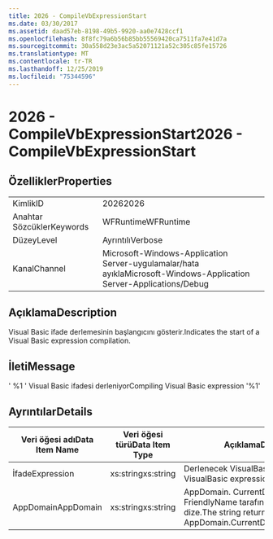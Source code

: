 ```yaml
---
title: 2026 - CompileVbExpressionStart
ms.date: 03/30/2017
ms.assetid: daad57eb-8198-49b5-9920-aa0e7428ccf1
ms.openlocfilehash: 8f8fc79a6b56b85bb55569420ca7511fa7e41d7a
ms.sourcegitcommit: 30a558d23e3ac5a52071121a52c305c85fe15726
ms.translationtype: MT
ms.contentlocale: tr-TR
ms.lasthandoff: 12/25/2019
ms.locfileid: "75344596"
---
```

# <a name="2026---compilevbexpressionstart"></a><span data-ttu-id="1428b-102">2026 - CompileVbExpressionStart</span><span class="sxs-lookup"><span data-stu-id="1428b-102">2026 - CompileVbExpressionStart</span></span>
## <a name="properties"></a><span data-ttu-id="1428b-103">Özellikler</span><span class="sxs-lookup"><span data-stu-id="1428b-103">Properties</span></span>  
  
|||  
|-|-|  
|<span data-ttu-id="1428b-104">Kimlik</span><span class="sxs-lookup"><span data-stu-id="1428b-104">ID</span></span>|<span data-ttu-id="1428b-105">2026</span><span class="sxs-lookup"><span data-stu-id="1428b-105">2026</span></span>|  
|<span data-ttu-id="1428b-106">Anahtar Sözcükler</span><span class="sxs-lookup"><span data-stu-id="1428b-106">Keywords</span></span>|<span data-ttu-id="1428b-107">WFRuntime</span><span class="sxs-lookup"><span data-stu-id="1428b-107">WFRuntime</span></span>|  
|<span data-ttu-id="1428b-108">Düzey</span><span class="sxs-lookup"><span data-stu-id="1428b-108">Level</span></span>|<span data-ttu-id="1428b-109">Ayrıntılı</span><span class="sxs-lookup"><span data-stu-id="1428b-109">Verbose</span></span>|  
|<span data-ttu-id="1428b-110">Kanal</span><span class="sxs-lookup"><span data-stu-id="1428b-110">Channel</span></span>|<span data-ttu-id="1428b-111">Microsoft-Windows-Application Server-uygulamalar/hata ayıkla</span><span class="sxs-lookup"><span data-stu-id="1428b-111">Microsoft-Windows-Application Server-Applications/Debug</span></span>|  
  
## <a name="description"></a><span data-ttu-id="1428b-112">Açıklama</span><span class="sxs-lookup"><span data-stu-id="1428b-112">Description</span></span>  
 <span data-ttu-id="1428b-113">Visual Basic ifade derlemesinin başlangıcını gösterir.</span><span class="sxs-lookup"><span data-stu-id="1428b-113">Indicates the start of a Visual Basic expression compilation.</span></span>  
  
## <a name="message"></a><span data-ttu-id="1428b-114">İleti</span><span class="sxs-lookup"><span data-stu-id="1428b-114">Message</span></span>  
 <span data-ttu-id="1428b-115">' %1 ' Visual Basic ifadesi derleniyor</span><span class="sxs-lookup"><span data-stu-id="1428b-115">Compiling Visual Basic expression '%1'</span></span>  
  
## <a name="details"></a><span data-ttu-id="1428b-116">Ayrıntılar</span><span class="sxs-lookup"><span data-stu-id="1428b-116">Details</span></span>  
  
|<span data-ttu-id="1428b-117">Veri öğesi adı</span><span class="sxs-lookup"><span data-stu-id="1428b-117">Data Item Name</span></span>|<span data-ttu-id="1428b-118">Veri öğesi türü</span><span class="sxs-lookup"><span data-stu-id="1428b-118">Data Item Type</span></span>|<span data-ttu-id="1428b-119">Açıklama</span><span class="sxs-lookup"><span data-stu-id="1428b-119">Description</span></span>|  
|--------------------|--------------------|-----------------|  
|<span data-ttu-id="1428b-120">İfade</span><span class="sxs-lookup"><span data-stu-id="1428b-120">Expression</span></span>|<span data-ttu-id="1428b-121">xs:string</span><span class="sxs-lookup"><span data-stu-id="1428b-121">xs:string</span></span>|<span data-ttu-id="1428b-122">Derlenecek VisualBasic ifadesi.</span><span class="sxs-lookup"><span data-stu-id="1428b-122">The VisualBasic expression to compile.</span></span>|  
|<span data-ttu-id="1428b-123">AppDomain</span><span class="sxs-lookup"><span data-stu-id="1428b-123">AppDomain</span></span>|<span data-ttu-id="1428b-124">xs:string</span><span class="sxs-lookup"><span data-stu-id="1428b-124">xs:string</span></span>|<span data-ttu-id="1428b-125">AppDomain. CurrentDomain. FriendlyName tarafından döndürülen dize.</span><span class="sxs-lookup"><span data-stu-id="1428b-125">The string returned by AppDomain.CurrentDomain.FriendlyName.</span></span>|
